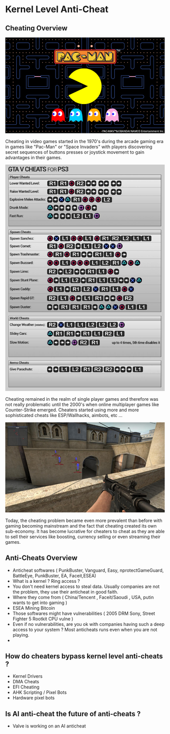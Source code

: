 # Kernel Level Anti-Cheat

## Cheating Overview

![Pacman](/Assets/pacman.png)

Cheating in video games started in the 1970's during the arcade gaming era in games like "Pac-Man" or "Space Invaders" with players discovering secret sequences of buttons presses or joystick movement to gain advantages in their games. 

![Cheat-Codes](/Assets/cheat-codes.jpg)

Cheating remained in the realm of single player games and therefore was not really problematic until the 2000's when online multiplayer games like Counter-Strike emerged. Cheaters started using more and more sophisticated cheats like ESP/Wallhacks, aimbots, etc ... 

![Counter-Strike](/Assets/counter-strike.jpg)

Today, the cheating problem became even more prevalent than before with gaming becoming mainstream and the fact that cheating created its own sub-economy. It has become lucrative for cheaters to cheat as they are able to sell their services like boosting, currency selling or even streaming their games. 

## Anti-Cheats Overview

- Anticheat softwares ( PunkBuster, Vanguard, Easy, nprotectGameGuard, BattleEye, PunkBuster, EA, Faceit,ESEA)
- What is a kernel ? Ring access ? 
- You don't need kernel access to steal data. Usually companies are not the problem, they use their anticheat in good faith.
- Where they come from ( China/Tencent , Faceit/Saoudi , USA, putin wants to get into gaming )
- ESEA Mining Bitcoin 
- Those softwares might have vulnerabilities ( 2005 DRM Sony, Street Fighter 5 Rootkit CPU vulne )
- Even if no vulnerabilities, are you ok with companies having such a deep access to your system ? Most anticheats runs even when you are not playing.
- 
## How do cheaters bypass kernel level anti-cheats ? 

- Kernel Drivers
- DMA Cheats
- EFI Cheating
- AHK Scripting / Pixel Bots
- Hardware pixel bots 

## Is AI anti-cheat the future of anti-cheats ? 

- Valve is working on an AI anticheat 